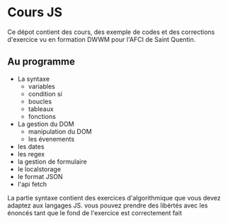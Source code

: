 # Cours JS

Ce dépot contient des cours, des exemple de codes et des corrections d'exercice vu en formation DWWM pour l'AFCI de Saint Quentin.

## Au programme 

- La syntaxe
  - variables
  - condition si
  - boucles
  - tableaux
  - fonctions
- La gestion du DOM
  - manipulation du DOM
  - les évenements
- les dates
- les regex
- la gestion de formulaire
- le localstorage
- le format JSON
- l'api fetch

La partie syntaxe contient des exercices d'algorithmique que vous devez adaptez aux langages JS. vous pouvez prendre des libértés avec les énoncés tant que le fond de l'exercice est correctement fait